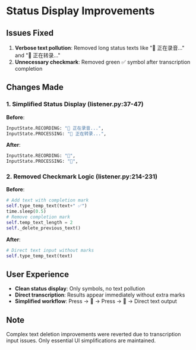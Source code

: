 # Status Display Improvements

## Issues Fixed

1. **Verbose text pollution**: Removed long status texts like "🎤 正在录音..." and "🔄 正在转录..."
2. **Unnecessary checkmark**: Removed green ✅ symbol after transcription completion

## Changes Made

### 1. Simplified Status Display (listener.py:37-47)

**Before**:
```python
InputState.RECORDING: "🎤 正在录音...",
InputState.PROCESSING: "🔄 正在转录...",
```

**After**:
```python
InputState.RECORDING: "🎤",
InputState.PROCESSING: "🔄",
```

### 2. Removed Checkmark Logic (listener.py:214-231)

**Before**:
```python
# Add text with completion mark
self.type_temp_text(text+" ✅")
time.sleep(0.5)
# Remove completion mark
self.temp_text_length = 2
self._delete_previous_text()
```

**After**:
```python
# Direct text input without marks
self.type_temp_text(text)
```

## User Experience

- **Clean status display**: Only symbols, no text pollution
- **Direct transcription**: Results appear immediately without extra marks
- **Simplified workflow**: Press → 🎤 → Press → 🔄 → Direct text output

## Note

Complex text deletion improvements were reverted due to transcription input issues. Only essential UI simplifications are maintained.